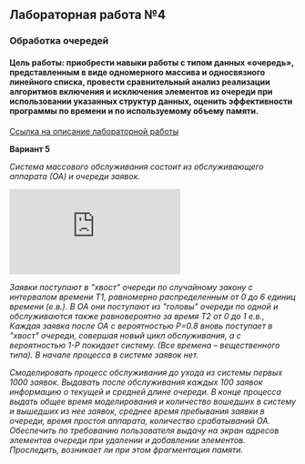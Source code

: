 ## Лабораторная работа №4
### Обработка очередей
#### Цель работы: приобрести навыки работы с типом данных «очередь», представленным в виде одномерного массива и односвязного линейного списка, провести сравнительный анализ реализации алгоритмов включения и исключения элементов из очереди при использовании указанных структур данных, оценить эффективности программы по времени и по используемому объему памяти.

[Ссылка на описание лабораторной работы](http://wwwcdl.bmstu.ru/iu7/book1/stage5.htm)

**Вариант 5**

_Система массового обслуживания состоит из обслуживающего аппарата (ОА) и очереди заявок._

![Схема ОА](http://www.imageup.ru/img65/2661269/snimok-ehkrana-ot-2017-01-22-12-59-32.png.html)

_Заявки  поступают в "хвост" очереди по случайному закону с интервалом времени Т1, равномерно распределенным от 0 до 6 единиц времени (е.в.). В ОА они поступают из "головы" очереди по одной и обслуживаются также равновероятно за время Т2 от 0 до 1 е.в., Каждая заявка после ОА с вероятностью Р=0.8  вновь поступает в "хвост" очереди, совершая новый цикл обслуживания, а с вероятностью 1-Р покидает систему. (Все времена – вещественного типа).  В начале процесса в системе заявок нет._

_Смоделировать процесс обслуживания до ухода из системы первых 1000 заявок. Выдавать после обслуживания каждых 100 заявок информацию о текущей и средней длине очереди. В конце процесса выдать общее время моделирования и количество вошедших в систему и вышедших из нее заявок, среднее время пребывания заявки  в очереди, время простоя аппарата, количество срабатываний ОА. Обеспечить по требованию пользователя выдачу на экран адресов элементов очереди при удалении и добавлении элементов. Проследить, возникает ли при этом фрагментация памяти._
